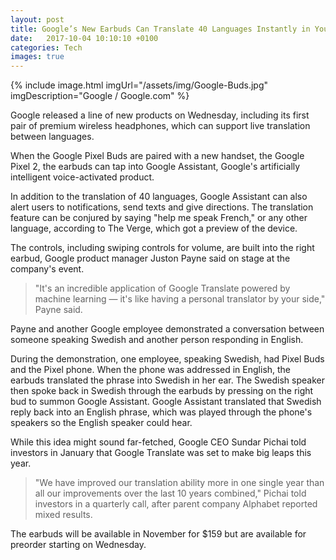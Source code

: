 ```yaml
---
layout: post
title: Google’s New Earbuds Can Translate 40 Languages Instantly in Your Ear
date:   2017-10-04 10:10:10 +0100
categories: Tech
images: true
---
```

{% include image.html imgUrl="/assets/img/Google-Buds.jpg" imgDescription="Google / Google.com" %}

Google released a line of new products on Wednesday, including its first pair of premium wireless headphones, which can support live translation between languages.

When the Google Pixel Buds are paired with a new handset, the Google Pixel 2, the earbuds can tap into Google Assistant, Google's artificially intelligent voice-activated product.

In addition to the translation of 40 languages, Google Assistant can also alert users to notifications, send texts and give directions. The translation feature can be conjured by saying "help me speak French," or any other language, according to The Verge, which got a preview of the device.

The controls, including swiping controls for volume, are built into the right earbud, Google product manager Juston Payne said on stage at the company's event.

>"It's an incredible application of Google Translate powered by machine learning — it's like having a personal translator by your side," Payne said.

Payne and another Google employee demonstrated a conversation between someone speaking Swedish and another person responding in English.

During the demonstration, one employee, speaking Swedish, had Pixel Buds and the Pixel phone. When the phone was addressed in English, the earbuds translated the phrase into Swedish in her ear. The Swedish speaker then spoke back in Swedish through the earbuds by pressing on the right bud to summon Google Assistant. Google Assistant translated that Swedish reply back into an English phrase, which was played through the phone's speakers so the English speaker could hear.

While this idea might sound far-fetched, Google CEO Sundar Pichai told investors in January that Google Translate was set to make big leaps this year.

>"We have improved our translation ability more in one single year than all our improvements over the last 10 years combined," Pichai told investors in a quarterly call, after parent company Alphabet reported mixed results.

The earbuds will be available in November for $159 but are available for preorder starting on Wednesday.

